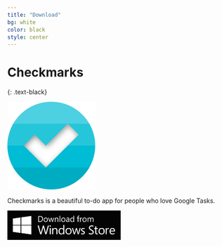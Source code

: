 ```yaml
---
title: "Download"
bg: white
color: black
style: center
---
```

# Checkmarks
{: .text-black}

<img src="img/logo_400.png" alt="Checkmarks app logo" width="200" height="200"/>

<!-- <span class="fa-stack subtlecircle" style="font-size:100px; background:rgba(255,166,0,0.1)">
  <i class="fa fa-circle fa-stack-2x text-white"></i>
  <i class="fa fa-bicycle fa-stack-1x text-orange"></i>
</span> -->

Checkmarks is a beautiful to-do app for people who love Google Tasks.

<!-- https://dev.windows.com/en-us/publish/windows-store-badges -->
<a href="{{ site.download_link }}"><img src="img/English_wstore_black_1290x335.png" alt="Download from Windows Store" width="258"/></a>

